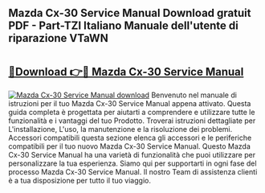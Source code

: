 ## Mazda Cx-30 Service Manual Download gratuit PDF - Part-TZI Italiano Manuale dell'utente di riparazione VTaWN

# <h2><a href="http://dfalzpg.blite.top/?on=Mazda+Cx-30+Service+Manual">🔗Download 👉🔴 Mazda Cx-30 Service Manual</a></h2>

[![Mazda Cx-30 Service Manual download](https://i.imgur.com/lujVjoI.png)](http://dfalzpg.blite.top/?on=Mazda+Cx-30+Service+Manual)
Benvenuto nel manuale di istruzioni per il tuo Mazda Cx-30 Service Manual appena attivato. Questa guida completa è progettata per aiutarti a comprendere e utilizzare tutte le funzionalità e i vantaggi del tuo Prodotto. Troverai istruzioni dettagliate per L'installazione, L'uso, la manutenzione e la risoluzione dei problemi. Accessori compatibili questa sezione elenca gli accessori e le periferiche compatibili per il tuo nuovo Mazda Cx-30 Service Manual. Questo Mazda Cx-30 Service Manual ha una varietà di funzionalità che puoi utilizzare per personalizzare la tua esperienza. Siamo qui per supportarti in ogni fase del processo Mazda Cx-30 Service Manual. Il nostro Team di assistenza clienti è a tua disposizione per tutto il tuo viaggio.
